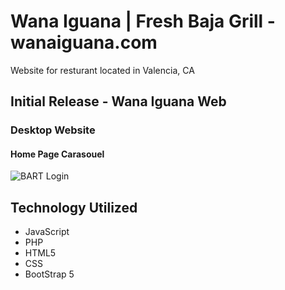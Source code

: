 # Wana Iguana | Fresh Baja Grill - wanaiguana.com 

Website for resturant located in Valencia, CA

## Initial Release - Wana Iguana Web

### Desktop Website

#### Home Page Carasouel

![BART Login](/github-pics/wana-pic-1.png?raw=true "Home Page Carasouel")


## Technology Utilized

* JavaScript
* PHP
* HTML5
* CSS
* BootStrap 5
